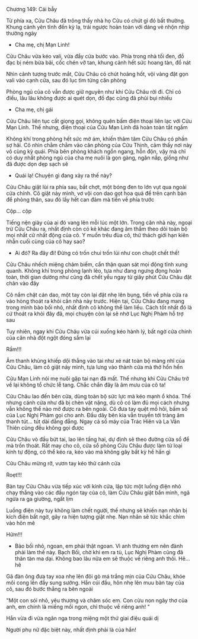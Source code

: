 




Chương 149: Cái bẫy

Từ phía xa, Cửu Châu đã trông thấy nhà họ Cửu có chút gì đó bất thường. Khung cảnh yên tĩnh đến kỳ lạ, trái ngược hoàn toàn với dáng vẻ nhộn nhịp thường ngày

- Cha mẹ, chị Mạn Linh!

Cửu Châu vừa kéo vali, vừa đẩy cửa bước vào. Phía trong nhà tối đen, đồ đạc bị ném bừa bãi, cốc chén vỡ tan, khung cảnh hết sức hoang tàn, đổ nát

Nhìn cảnh tượng trước mắt, Cửu Châu có chút hoảng hốt, vội vàng đặt gọn vali vào cạnh cửa, sau đó lục tìm từng căn phòng

Phòng ngủ của cô vẫn được giữ nguyên như khi Cửu Châu rời đi. Chỉ có điều, lâu lâu không được ai quét dọn, đồ đạc cũng đã phủi bụi nhiều

- Cha mẹ, chị gái


Cửu Châu liên tục cất giọng gọi, không quên bấm điện thoại liên lạc với Cửu Mạn Linh. Thế nhưng, điện thoại của Cửu Mạn Linh đã hoàn toàn tắt ngấm

Không khí trong phòng hết sức mờ ám, khiến thâm tâm Cửu Châu có phần sợ hãi. Cô nhìn chằm chằm vào căn phòng của Cửu Thịnh, cảm thấy nơi này vô cùng kỳ quái. Phía bên phòng khách ngổn ngang, hỗn độn, vậy mà chỉ có duy nhất phòng ngủ của cha mẹ nuôi là gọn gàng, ngăn nắp, giống như đã được dọn dẹp sạch sẽ

- Quái lạ! Chuyện gì đang xảy ra thế này?

Cửu Châu giật lùi ra phía sau, bất chợt, một bóng đen to lớn vụt qua ngoài cửa chính. Cô giật nảy mình, vơ vội con dao gọt hoa quả để trên cạnh bàn để phòng thân, sau đó lấy hết can đảm mà tiến về phía trước

Cộp... cộp

Tiếng nện giày của ai đó vang lên mỗi lúc một lớn. Trong căn nhà này, ngoại trừ Cửu Châu ra, nhất định còn có kẻ khác đang âm thầm theo dõi toàn bộ mọi nhất cử nhất động của cô. Y muốn trêu đùa cô, thử thách giới hạn kiên nhẫn cuối cùng của cô hay sao?

- Ai đó? Ra đây đi! Đừng có trốn chui trốn lủi như con chuột chết thế!

Cửu Châu nhếch miệng châm biếm, cẩn thận quan sát mọi động tĩnh xung quanh. Không khí trong phòng lạnh lẽo, tựa như đang ngưng đọng hoàn toàn, thời gian dường như cũng đã chết yểu ngay từ giây phút Cửu Châu đặt chân vào đây

Cô nắm chặt cán dao, một tay còn lại đặt nhẹ lên bụng, tiến về phía cửa ra vào hòng thoát ra khỏi căn nhà này trước. Hiện tại, Cửu Châu đang mang trong mình bảo bối nhỏ, nhất định cô không thể làm liều. Cách tốt nhất đó là cứ thoát ra khỏi đây đã, mọi chuyện còn lại sẽ nhờ Lục Nghị Phàm hỗ trợ sau

Tuy nhiên, ngay khi Cửu Châu vừa cúi xuống kéo hành lý, bất ngờ cửa chính của căn nhà đột ngột đóng sầm lại


Rầm!!!

Âm thanh khủng khiếp dội thẳng vào tai như xé nát toàn bộ màng nhĩ của Cửu Châu, làm cô giật nảy mình, tựa lưng vào thành cửa mà thở hổn hển

Cửu Mạn Linh nói mẹ nuôi gặp tai nạn đã mất. Thế nhưng khi Cửu Châu trở về lại không tổ chức lễ tang. Chắc chắn đây là âm mưu của cô ta!

Cửu Châu lao đến bên cửa, dùng toàn bộ sức lực mà kéo mạnh ổ khóa. Thế nhưng cánh cửa như đã bị chèn vật nặng, dù cô có làm đủ mọi cách nhưng vẫn không thể nào mở được ra bên ngoài. Cô đưa tay quệt mồ hôi, bấm số của Lục Nghị Phàm gọi cho anh. Đầu dây bên kia vẫn truyền tới tràng âm thanh tút... tút dài đằng đẵng. Ngay cả số máy của Trác Hiên và La Vân Thiên cũng đều không gọi được

Cửu Châu vò đầu bứt tai, lao lên tầng hai, dự định sẽ theo đường cửa sổ để mà trốn thoát. Rất may cho cô, cửa sổ phòng Cửu Châu được làm từ loại kính tự động, có thể kéo ra, kéo vào mà không gây bất kỳ hề hấn gì

Cửu Châu mừng rỡ, vươn tay kéo thử cánh cửa

Roẹt!!!

Bàn tay Cửu Châu vừa tiếp xúc với kính cửa, lập tức một luồng điện nhỏ chạy thẳng vào các đầu ngón tay của cô, làm Cửu Châu giật bắn mình, ngã ngửa ra ga giường, ngất lịm

Luồng điện này tuy không làm chết người, thế nhưng sẽ khiến nạn nhân bị kích điện bất ngờ, gây ra hiện tượng giật nhẹ. Nạn nhân sẽ tức khắc chìm vào hôn mê

Hửm!!!

- Bảo bối nhỏ, ngoan, em phải thật ngoan. Vì anh thương em nên đành phải làm thế này. Bạch Bối, chờ khi em ra tù, Lục Nghị Phàm cũng đã thân tàn ma dại. Không bao lâu nữa em sẽ thuộc về riêng anh thôi. Hê... hê

Gã đàn ông đưa tay xoa nhẹ lên đôi gò má trắng mịn của Cửu Châu, khóe môi cong lên đầy sung sướng. Hắn cúi đầu, hôn nhẹ lên muu bàn tay của cô, sau đó bước thẳng ra bên ngoài

"Một con sói nhỏ, yêu thương và chăm sóc em. Con cừu non ngây thơ của anh, em chính là miếng mồi ngon, chỉ thuộc về riêng anh! "

Hắn vừa đi vừa ngân nga trong miệng một thứ giai điệu quái dị

Người phụ nữ đặc biệt này, nhất định phải là của hắn!




